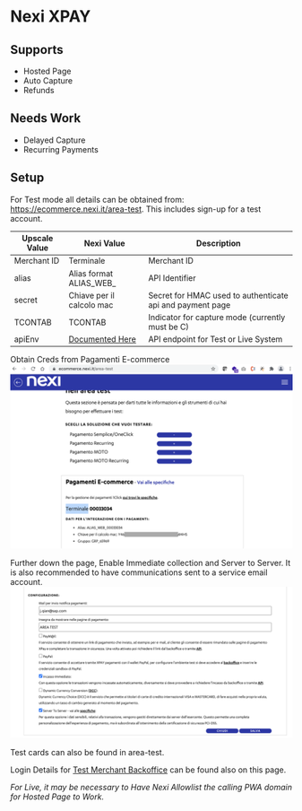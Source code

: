 # Nexi XPAY

## Supports

* Hosted Page
* Auto Capture
* Refunds

## Needs Work
* Delayed Capture
* Recurring Payments

## Setup

For Test mode all details can be obtained from: https://ecommerce.nexi.it/area-test. This includes sign-up for a test account.


| Upscale Value | Nexi Value | Description |
| ------------- | ------------- | ------------- |
| Merchant ID   | Terminale | Merchant ID |
| alias  | Alias format ALIAS_WEB_<Terminale> | API Identifier | 
| secret | Chiave per il calcolo mac| Secret for HMAC used to authenticate api and payment page |
| TCONTAB | TCONTAB | Indicator for capture mode (currently must be C) |
| apiEnv | [Documented Here](https://ecommerce.nexi.it/specifiche-tecniche/servertoserver/introduzione.html) | API endpoint for Test or Live System | 
  

Obtain Creds from Pagamenti E-commerce
![Obtain Creds from Pagamenti E-commerce](documentation/images/nexi-creds.png?raw=true "Obtain Creds from Pagamenti E-commerce")

Further down the page, Enable Immediate collection and Server to Server. It is also recommended to have communications sent to a service email account.
![Enable Immediate collection and Server to Server](documentation/images/next-toggles.png?raw=true "Enable Immediate collection and Server to Server")
  
Test cards can also be found in area-test.
  
Login Details for [Test Merchant Backoffice](https://int-ecommerce.nexi.it/ecomm/web/reporting/ReportLogin.jsp) can be found also on this page. 
  
*For Live, it may be necessary to Have Nexi Allowlist the calling PWA domain for Hosted Page to Work.*
  
  
